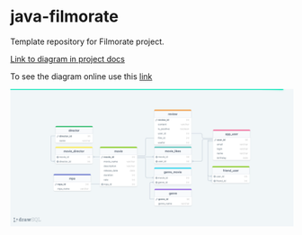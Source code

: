 # java-filmorate
Template repository for Filmorate project.

[Link to diagram in project docs](drawSQL-database.v5.png)

To see the diagram online use this [link](https://drawsql.app/teams/new-13/diagrams/filmorate)

![Database](drawSQL-database.v5.png)
